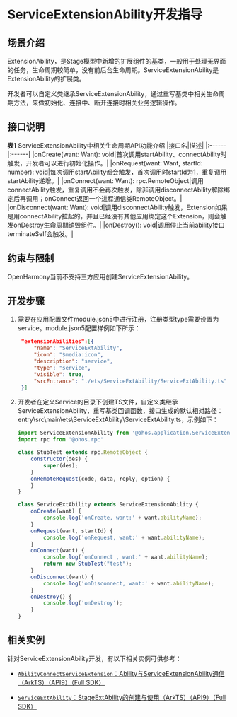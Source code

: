 # ServiceExtensionAbility开发指导

## 场景介绍
ExtensionAbility，是Stage模型中新增的扩展组件的基类，一般用于处理无界面的任务，生命周期较简单，没有前后台生命周期。ServiceExtensionAbility是ExtensionAbility的扩展类。

开发者可以自定义类继承ServiceExtensionAbility，通过重写基类中相关生命周期方法，来做初始化、连接中、断开连接时相关业务逻辑操作。

## 接口说明

**表1** ServiceExtensionAbility中相关生命周期API功能介绍
|接口名|描述|
|:------|:------|
|onCreate(want: Want): void|首次调用startAbility、connectAbility时触发，开发者可以进行初始化操作。|
|onRequest(want: Want, startId: number): void|每次调用startAbility都会触发，首次调用时startId为1，重复调用startAbility递增。|
|onConnect(want: Want): rpc.RemoteObject|调用connectAbility触发，重复调用不会再次触发，除非调用disconnectAbility解除绑定后再调用；onConnect返回一个进程通信类RemoteObject。|
|onDisconnect(want: Want): void|调用disconnectAbility触发，Extension如果是用connectAbility拉起的，并且已经没有其他应用绑定这个Extension，则会触发onDestroy生命周期销毁组件。|
|onDestroy(): void|调用停止当前ability接口terminateSelf会触发。|


## 约束与限制

OpenHarmony当前不支持三方应用创建ServiceExtensionAbility。


## 开发步骤

1. 需要在应用配置文件module.json5中进行注册，注册类型type需要设置为service。module.json5配置样例如下所示：


   ```json
    "extensionAbilities":[{
        "name": "ServiceExtAbility",
        "icon": "$media:icon",
        "description": "service",
        "type": "service",
        "visible": true,
        "srcEntrance": "./ets/ServiceExtAbility/ServiceExtAbility.ts"
    }]
   ```


2. 开发者在定义Service的目录下创建TS文件，自定义类继承ServiceExtensionAbility，重写基类回调函数，接口生成的默认相对路径：entry\src\main\ets\ServiceExtAbility\ServiceExtAbility.ts，示例如下：

    ```js
    import ServiceExtensionAbility from '@ohos.application.ServiceExtensionAbility'
    import rpc from '@ohos.rpc'

    class StubTest extends rpc.RemoteObject {
        constructor(des) {
            super(des);
        }
        onRemoteRequest(code, data, reply, option) {
        }
    }

    class ServiceExtAbility extends ServiceExtensionAbility {
        onCreate(want) {
            console.log('onCreate, want:' + want.abilityName);
        }
        onRequest(want, startId) {
            console.log('onRequest, want:' + want.abilityName);
        }
        onConnect(want) {
            console.log('onConnect , want:' + want.abilityName);
            return new StubTest("test");
        }
        onDisconnect(want) {
            console.log('onDisconnect, want:' + want.abilityName);
        }
        onDestroy() {
            console.log('onDestroy');
        }
    }
    ```
## 相关实例

针对ServiceExtensionAbility开发，有以下相关实例可供参考：

- [`AbilityConnectServiceExtension`：Ability与ServiceExtensionAbility通信（ArkTS）（API9）（Full SDK）](https://gitee.com/openharmony/applications_app_samples/tree/master/ability/AbilityConnectServiceExtension)

- [`ServiceExtAbility`：StageExtAbility的创建与使用（ArkTS）（API9）（Full SDK）](https://gitee.com/openharmony/applications_app_samples/tree/master/ability/ServiceExtAbility)
